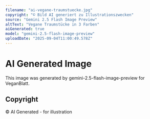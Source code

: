 ```yaml
---
filename: "ai-vegane-traumstuecke.jpg"
copyright: "© Bild AI generiert zu Illustrationszwecken"
source: "Gemini 2.5 Flash Image Preview"
altText: "Vegane Traumstücke in 3 Farben"
aiGenerated: true
model: "gemini-2.5-flash-image-preview"
uploadDate: "2025-09-04T11:00:49.578Z"
---
```


# AI Generated Image

This image was generated by gemini-2.5-flash-image-preview for VeganBlatt.

## Copyright
© AI Generated - for illustration

